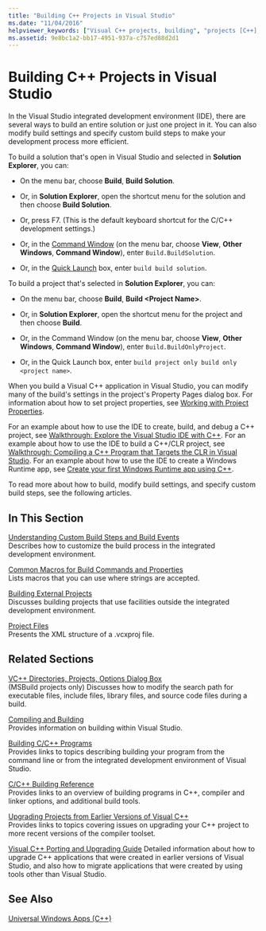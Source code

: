 ```yaml
---
title: "Building C++ Projects in Visual Studio"
ms.date: "11/04/2016"
helpviewer_keywords: ["Visual C++ projects, building", "projects [C++], building", "builds [C++], about building in Visual Studio"]
ms.assetid: 9e8bc1a2-bb17-4951-937a-c757ed88d2d1
---
```

# Building C++ Projects in Visual Studio

In the Visual Studio integrated development environment (IDE), there are several ways to build an entire solution or just one project in it. You can also modify build settings and specify custom build steps to make your development process more efficient.

To build a solution that's open in Visual Studio and selected in **Solution Explorer**, you can:

- On the menu bar, choose **Build**, **Build Solution**.

- Or, in **Solution Explorer**, open the shortcut menu for the solution and then choose **Build Solution**.

- Or, press F7. (This is the default keyboard shortcut for the C/C++ development settings.)

- Or, in the [Command Window](/visualstudio/ide/reference/command-window) (on the menu bar, choose **View**, **Other Windows**, **Command Window**), enter `Build.BuildSolution`.

- Or, in the [Quick Launch](/visualstudio/ide/reference/quick-launch-environment-options-dialog-box) box, enter `build build solution`.

To build a project that's selected in **Solution Explorer**, you can:

- On the menu bar, choose **Build**, **Build \<Project Name>**.

- Or, in **Solution Explorer**, open the shortcut menu for the project and then choose **Build**.

- Or, in the Command Window (on the menu bar, choose **View**, **Other Windows**, **Command Window**), enter `Build.BuildOnlyProject`.

- Or, in the Quick Launch box, enter `build project only build only <project name>`.

When you build a Visual C++ application in Visual Studio, you can modify many of the build's settings in the project's Property Pages dialog box. For information about how to set project properties, see [Working with Project Properties](working-with-project-properties.md).

For an example about how to use the IDE to create, build, and debug a C++ project, see [Walkthrough: Explore the Visual Studio IDE with C++](/visualstudio/ide/getting-started-with-cpp-in-visual-studio). For an example about how to use the IDE to build a C++/CLR project, see [Walkthrough: Compiling a C++ Program that Targets the CLR in Visual Studio](walkthrough-compiling-a-cpp-program-that-targets-the-clr-in-visual-studio.md). For an example about how to use the IDE to create a Windows Runtime app, see [Create your first Windows Runtime app using C++](https://msdn.microsoft.com/library/windows/apps/hh974580.aspx).

To read more about how to build, modify build settings, and specify custom build steps, see the following articles.

## In This Section

[Understanding Custom Build Steps and Build Events](understanding-custom-build-steps-and-build-events.md)<br>
Describes how to customize the build process in the integrated development environment.

[Common Macros for Build Commands and Properties](common-macros-for-build-commands-and-properties.md)<br>
Lists macros that you can use where strings are accepted.

[Building External Projects](building-external-projects.md)<br>
Discusses building projects that use facilities outside the integrated development environment.

[Project Files](project-files.md)<br>
Presents the XML structure of a .vcxproj file.

## Related Sections

[VC++ Directories, Projects, Options Dialog Box](vcpp-directories-property-page.md)<br>
(MSBuild projects only) Discusses how to modify the search path for executable files, include files, library files, and source code files during a build.

[Compiling and Building](/visualstudio/ide/compiling-and-building-in-visual-studio)<br>
Provides information on building within Visual Studio.

[Building C/C++ Programs](../build/building-c-cpp-programs.md)<br>
Provides links to topics describing building your program from the command line or from the integrated development environment of Visual Studio.

[C/C++ Building Reference](../build/reference/c-cpp-building-reference.md)<br>
Provides links to an overview of building programs in C++, compiler and linker options, and additional build tools.

[Upgrading Projects from Earlier Versions of Visual C++](../porting/upgrading-projects-from-earlier-versions-of-visual-cpp.md)<br>
Provides links to topics covering issues on upgrading your C++ project to more recent versions of the compiler toolset.

[Visual C++ Porting and Upgrading Guide](../porting/visual-cpp-porting-and-upgrading-guide.md)
  Detailed information about how to upgrade C++ applications that were created in earlier versions of Visual Studio, and also how to migrate applications that were created by using tools other than Visual Studio.

## See Also

[Universal Windows Apps (C++)](../windows/universal-windows-apps-cpp.md)